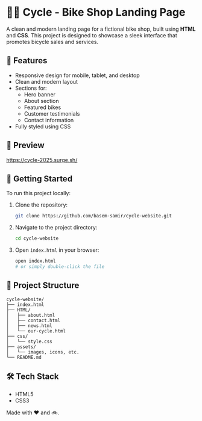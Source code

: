 # 🚴‍♂️ Cycle - Bike Shop Landing Page

A clean and modern landing page for a fictional bike shop, built using **HTML** and **CSS**. This project is designed to showcase a sleek interface that promotes bicycle sales and services.

## 🌟 Features

- Responsive design for mobile, tablet, and desktop
- Clean and modern layout
- Sections for:
  - Hero banner
  - About section
  - Featured bikes
  - Customer testimonials
  - Contact information
- Fully styled using CSS

## 📸 Preview

https://cycle-2025.surge.sh/

## 🚀 Getting Started

To run this project locally:

1. Clone the repository:
   ```bash
   git clone https://github.com/basem-samir/cycle-website.git
   ```
2. Navigate to the project directory:
   ```bash
   cd cycle-website
   ```
3. Open `index.html` in your browser:
   ```bash
   open index.html
   # or simply double-click the file
   ```

## 📁 Project Structure

```
cycle-website/
├── index.html
├── HTML/
│   ├── about.html
│   ├── contact.html
│   ├── news.html
│   └── our-cycle.html
├── css/
│   └── style.css
├── assets/
│   └── images, icons, etc.
└── README.md

```

## 🛠️ Tech Stack

- HTML5
- CSS3

Made with ❤️ and 🚲.
